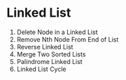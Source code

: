 # Linked List

1. Delete Node in a Linked List
2. Remove Nth Node From End of List
3. Reverse Linked List
4. Merge Two Sorted Lists
5. Palindrome Linked List
6. Linked List Cycle

